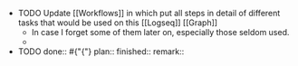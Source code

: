 - TODO Update [[Workflows]] in which put all steps in detail of different tasks that would be used on this [[Logseq]] [[Graph]]
	- In case I forget some of them later on, especially those seldom used.
	-
- TODO 
  done:: #{"{"}
  plan:: 
  finished::
  remark::